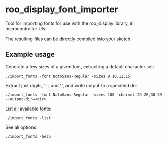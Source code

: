 # roo_display_font_importer
Tool for importing fonts for use with the roo_display library, in microcontroller UIs.

The resulting files can be directly compiled into your sketch.

## Example usage

Generate a few sizes of a given font, extracting a default character set:

```
./import_fonts -font NotoSans-Regular -sizes 9,10,12,15
```

Extract just digits, '-', and '.', and write output to a specified dir:

```
./import_fonts -font NotoSans-Regular -sizes 100 -charset 2D-2E,30-39 --output-dir=<dir>
```

List all available fonts:

```
./import_fonts -list
```

See all options:
```
./import_fonts -help
```
